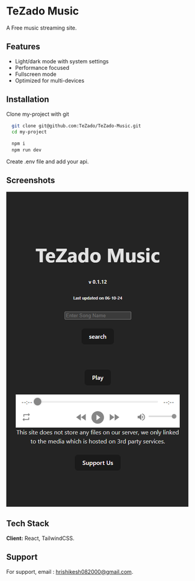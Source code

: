 
# TeZado Music

A Free music streaming site. 




## Features

- Light/dark mode with system settings
- Performance focused
- Fullscreen mode
- Optimized for multi-devices


## Installation

Clone my-project with git

```bash
  git clone git@github.com:TeZado/TeZado-Music.git
  cd my-project
```
```bash
  npm i 
  npm run dev
```

Create .env file and add your api. 
## Screenshots

![App Screenshot](https://github.com/TeZado/TeZado-Music/blob/main/src/assets/Screenshot%202024-06-12%20000549.png)


## Tech Stack

**Client:** React, TailwindCSS.



## Support

For support, email : hrishikesh082000@gmail.com.

